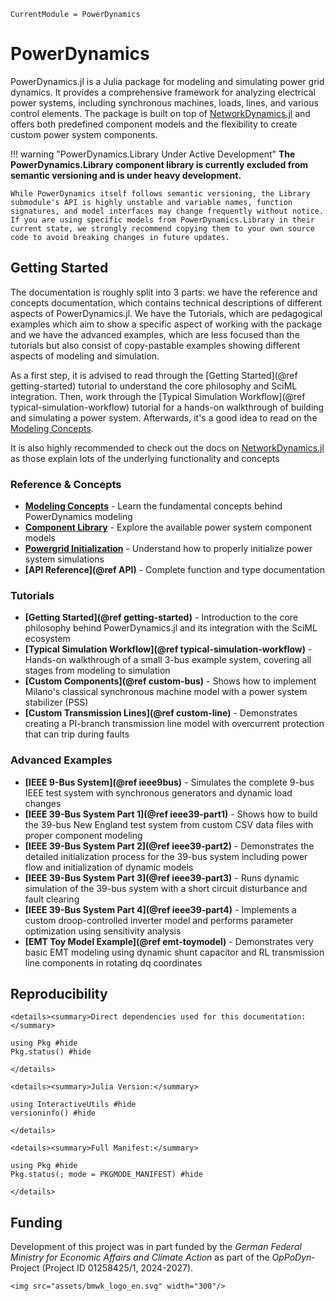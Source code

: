 ```@meta
CurrentModule = PowerDynamics
```

# PowerDynamics

PowerDynamics.jl is a Julia package for modeling and simulating power grid dynamics. It provides a comprehensive framework for analyzing electrical power systems, including synchronous machines, loads, lines, and various control elements. The package is built on top of [NetworkDynamics.jl](https://github.com/JuliaDynamics/NetworkDynamics.jl) and offers both predefined component models and the flexibility to create custom power system components.

!!! warning "PowerDynamics.Library Under Active Development"
    **The PowerDynamics.Library component library is currently excluded from semantic versioning and is under heavy development.**

    While PowerDynamics itself follows semantic versioning, the Library submodule's API is highly unstable and variable names, function signatures, and model interfaces may change frequently without notice. If you are using specific models from PowerDynamics.Library in their current state, we strongly recommend copying them to your own source code to avoid breaking changes in future updates.

## Getting Started
The documentation is roughly split into 3 parts: we have the reference and concepts documentation,
which contains technical descriptions of different aspects of PowerDynamics.jl.
We have the Tutorials, which are pedagogical examples which aim to show a specific aspect
of working with the package and we have the advanced examples, which are less focused
than the tutorials but also consist of copy-pastable examples showing different aspects
of modeling and simulation.

As a first step, it is advised to read through the [Getting Started](@ref getting-started) tutorial to understand the core philosophy and SciML integration.
Then, work through the [Typical Simulation Workflow](@ref typical-simulation-workflow) tutorial for a hands-on walkthrough of building and simulating a power system.
Afterwards, it's a good idea to read on the [Modeling Concepts](@ref).

It is also highly recommended to check out the docs on
[NetworkDynamics.jl](https://juliadynamics.github.io/NetworkDynamics.jl/stable/)
as those explain lots of the underlying functionality and concepts

### Reference & Concepts

- **[Modeling Concepts](@ref)** - Learn the fundamental concepts behind PowerDynamics modeling
- **[Component Library](@ref)** - Explore the available power system component models
- **[Powergrid Initialization](@ref)** - Understand how to properly initialize power system simulations
- **[API Reference](@ref API)** - Complete function and type documentation

### Tutorials
- **[Getting Started](@ref getting-started)** - Introduction to the core philosophy behind PowerDynamics.jl and its integration with the SciML ecosystem
- **[Typical Simulation Workflow](@ref typical-simulation-workflow)** - Hands-on walkthrough of a small 3-bus example system, covering all stages from modeling to simulation
- **[Custom Components](@ref custom-bus)** - Shows how to implement Milano's classical synchronous machine model with a power system stabilizer (PSS)
- **[Custom Transmission Lines](@ref custom-line)** - Demonstrates creating a PI-branch transmission line model with overcurrent protection that can trip during faults

### Advanced Examples
- **[IEEE 9-Bus System](@ref ieee9bus)** - Simulates the complete 9-bus IEEE test system with synchronous generators and dynamic load changes
- **[IEEE 39-Bus System Part 1](@ref ieee39-part1)** - Shows how to build the 39-bus New England test system from custom CSV data files with proper component modeling
- **[IEEE 39-Bus System Part 2](@ref ieee39-part2)** - Demonstrates the detailed initialization process for the 39-bus system including power flow and initialization of dynamic models
- **[IEEE 39-Bus System Part 3](@ref ieee39-part3)** - Runs dynamic simulation of the 39-bus system with a short circuit disturbance and fault clearing
- **[IEEE 39-Bus System Part 4](@ref ieee39-part4)** - Implements a custom droop-controlled inverter model and performs parameter optimization using sensitivity analysis
- **[EMT Toy Model Example](@ref emt-toymodel)** - Demonstrates very basic EMT modeling using dynamic shunt capacitor and RL transmission line components in rotating dq coordinates

## Reproducibility

```@raw html
<details><summary>Direct dependencies used for this documentation:</summary>
```

```@example
using Pkg #hide
Pkg.status() #hide
```

```@raw html
</details>
```

```@raw html
<details><summary>Julia Version:</summary>
```

```@example
using InteractiveUtils #hide
versioninfo() #hide
```

```@raw html
</details>
```

```@raw html
<details><summary>Full Manifest:</summary>
```

```@example
using Pkg #hide
Pkg.status(; mode = PKGMODE_MANIFEST) #hide
```

```@raw html
</details>
```

## Funding
Development of this project was in part funded by the *German Federal Ministry for Economic Affairs and Climate Action* as part of the *OpPoDyn*-Project (Project ID 01258425/1, 2024-2027).

```@raw html
<img src="assets/bmwk_logo_en.svg" width="300"/>
```
